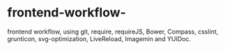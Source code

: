 frontend-workflow-
==================

frontend workflow, using git, require, requireJS, Bower, Compass, csslint, grunticon, svg-optimization, LiveReload, Imagemin and YUIDoc.
